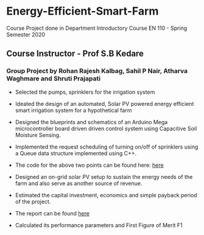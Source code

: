 # Energy-Efficient-Smart-Farm

Course Project done in Department Introductory Course EN 110 - Spring Semester 2020

## **Course Instructor - Prof S.B Kedare**

### Group Project by Rohan Rajesh Kalbag, Sahil P Nair, Atharva Waghmare and Shruti Prajapati

- Selected the pumps, sprinklers for the irrigation system

- Ideated the design of an automated, Solar PV powered energy efficient smart irrigation system for a hypothetical farm

- Designed the blueprints and schematics of an Arduino Mega microcontroller board driven driven control
system using Capacitive Soil Moisture Sensing.

- Implemented the request scheduling of turning on/off of sprinklers using a Queue data structure implemented using C++.

- The code for the above two points can be found here: <a href="https://github.com/rohankalbag/Energy-Efficient-Smart-Farm/blob/main/EN%20Course%20Project%20Arduino%20Sketch.ino">here</a>

- Designed an on-grid solar PV setup to sustain the energy needs of the farm and also serve as another source of revenue.

- Estimated the capital investment, economics and simple payback period of the project.

- The report can be found <a href="https://github.com/rohankalbag/Energy-Efficient-Smart-Farm/blob/main/EN%20110%20Course%20Project%20Report.pdf">here</a> 

- Calculated its performance parameters and First Figure of Merit F1
